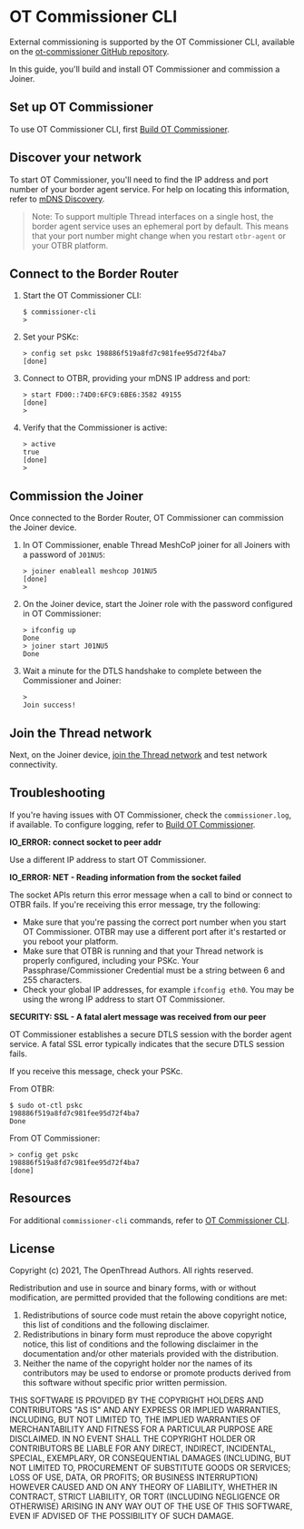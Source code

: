 # OT Commissioner CLI

External commissioning is supported by the OT Commissioner CLI, available
on the [ot-commissioner GitHub repository](https://github.com/openthread/ot-commissioner).

In this guide, you'll build and install OT Commissioner and commission a Joiner.

## Set up OT Commissioner

To use OT Commissioner CLI, first [Build OT Commissioner](../../commissioner/build.md).

## Discover your network

To start OT Commissioner, you'll need to find the IP address and port number of
your border agent service. For help on locating this information, refer to
[mDNS Discovery](../discover-network.md).

> Note: To support multiple Thread interfaces on a single host, the border agent
service uses an ephemeral port by default. This means that your port number
might change when you restart `otbr-agent` or your OTBR platform.

## Connect to the Border Router

1.  Start the OT Commissioner CLI:

    ```
    $ commissioner-cli
    > 
    ```

1.  Set your PSKc:

    ```
    > config set pskc 198886f519a8fd7c981fee95d72f4ba7
    [done]
    ```

1.  Connect to OTBR, providing your mDNS IP address and port:

    ```
    > start FD00::74D0:6FC9:6BE6:3582 49155
    [done]
    >
    ```

1.  Verify that the Commissioner is active:

    ```
    > active
    true
    [done]
    > 
    ```

## Commission the Joiner

Once connected to the Border Router, OT Commissioner can commission the Joiner
device.

1.  In OT Commissioner, enable Thread MeshCoP joiner for all Joiners with a
    password of `J01NU5`:
    ```
    > joiner enableall meshcop J01NU5
    [done]
    > 
    ```

1.  On the Joiner device, start the Joiner role with the password configured in
    OT Commissioner:
    ```
    > ifconfig up
    Done
    > joiner start J01NU5
    Done
    ```

1.  Wait a minute for the DTLS handshake to complete between the Commissioner
    and Joiner:
    ```
    > 
    Join success!
    ```

## Join the Thread network

Next, on the Joiner device, [join the Thread network](join.md) and test network
connectivity.

## Troubleshooting

If you're having issues with OT Commissioner, check the `commissioner.log`,
if available. To configure logging, refer to [Build OT Commissioner](../../commissioner/build.md).

**IO_ERROR: connect socket to peer addr**

Use a different IP address to start OT Commissioner.

**IO_ERROR: NET - Reading information from the socket failed**

The socket APIs return this error message when a call to bind or connect to OTBR
fails. If you're receiving this error message, try the following:

*   Make sure that you're passing the correct port number when you start OT
    Commissioner. OTBR may use a different port after it's restarted or you
    reboot your platform.
*   Make sure that OTBR is running and that your Thread network is properly
    configured, including your PSKc. Your Passphrase/Commissioner Credential
    must be a string between 6 and 255 characters.
*   Check your global IP addresses, for example `ifconfig eth0`. You may be
    using the wrong IP address to start OT Commissioner.

**SECURITY: SSL - A fatal alert message was received from our peer**

OT Commissioner establishes a secure DTLS session with the border agent service.
A fatal SSL error typically indicates that the secure DTLS session fails.

If you receive this message, check your PSKc.

From OTBR:

```
$ sudo ot-ctl pskc
198886f519a8fd7c981fee95d72f4ba7
Done
```

From OT Commissioner:

```
> config get pskc
198886f519a8fd7c981fee95d72f4ba7
[done]
```

## Resources

For additional `commissioner-cli` commands, refer to [OT Commissioner CLI](https://github.com/openthread/ot-commissioner/blob/main/src/app/cli/README.md).

## License

Copyright (c) 2021, The OpenThread Authors.
All rights reserved.

Redistribution and use in source and binary forms, with or without
modification, are permitted provided that the following conditions are met:
1. Redistributions of source code must retain the above copyright
   notice, this list of conditions and the following disclaimer.
2. Redistributions in binary form must reproduce the above copyright
   notice, this list of conditions and the following disclaimer in the
   documentation and/or other materials provided with the distribution.
3. Neither the name of the copyright holder nor the
   names of its contributors may be used to endorse or promote products
   derived from this software without specific prior written permission.

THIS SOFTWARE IS PROVIDED BY THE COPYRIGHT HOLDERS AND CONTRIBUTORS "AS IS"
AND ANY EXPRESS OR IMPLIED WARRANTIES, INCLUDING, BUT NOT LIMITED TO, THE
IMPLIED WARRANTIES OF MERCHANTABILITY AND FITNESS FOR A PARTICULAR PURPOSE
ARE DISCLAIMED. IN NO EVENT SHALL THE COPYRIGHT HOLDER OR CONTRIBUTORS BE
LIABLE FOR ANY DIRECT, INDIRECT, INCIDENTAL, SPECIAL, EXEMPLARY, OR
CONSEQUENTIAL DAMAGES (INCLUDING, BUT NOT LIMITED TO, PROCUREMENT OF
SUBSTITUTE GOODS OR SERVICES; LOSS OF USE, DATA, OR PROFITS; OR BUSINESS
INTERRUPTION) HOWEVER CAUSED AND ON ANY THEORY OF LIABILITY, WHETHER IN
CONTRACT, STRICT LIABILITY, OR TORT (INCLUDING NEGLIGENCE OR OTHERWISE)
ARISING IN ANY WAY OUT OF THE USE OF THIS SOFTWARE, EVEN IF ADVISED OF THE
POSSIBILITY OF SUCH DAMAGE.
